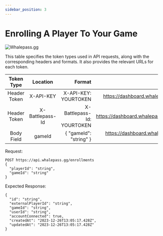 ```yaml
---
sidebar_position: 3
---
```

# Enrolling A Player To Your Game

![Whalepass.gg](https://i.imgur.com/zwUqWaS.png)

This table specifies the token types used in API requests, along with the corresponding headers and formats. It also provides the relevant URLs for each token.

| Token Type   | Location         | Format                               | URLs                                         |
|:------------:|:----------------:|--------------------------------------:|---------------------------------------------:|
| Header Token | X-API-KEY        | X-API-KEY: YOURTOKEN                 | https://dashboard.whalepass.gg/api-key      |
| Header Token | X-Battlepass-Id  | X-Battlepass-Id: YOURTOKEN           | https://dashboard.whalepass.gg/campaigns    |
| Body Field   | gameId           | { "gameId": "string" }               | https://dashboard.whalepass.gg/game-actions |


Request:
```http
POST https://api.whalepass.gg/enrollments
{
  "playerId": "string", 
  "gameId": "string" 
}
```
Expected Response:
```http
{
  "id": "string",
  "externalPlayerId": "string",
  "gameId": "string",
  "userId": "string",
  "accountConnected": true,
  "createdAt": "2023-12-26T13:05:17.428Z",
  "updatedAt": "2023-12-26T13:05:17.428Z"
}
```
